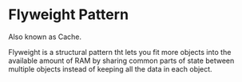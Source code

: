 # Flyweight Pattern

Also known as Cache.

Flyweight is a structural pattern tht lets you fit more objects into  the available amount of RAM
by sharing common parts of state between  multiple objects instead of keeping all the data in each object.
